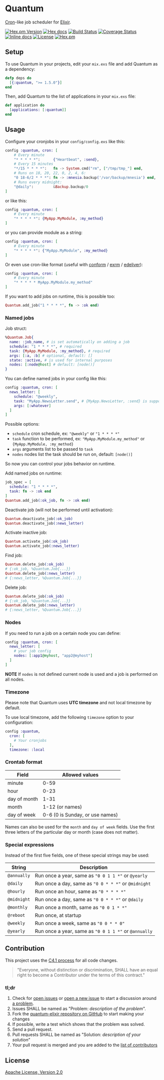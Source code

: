 # Quantum

[Cron](https://en.wikipedia.org/wiki/Cron)-like job scheduler for [Elixir](http://elixir-lang.org/).

[![Hex.pm Version](http://img.shields.io/hexpm/v/quantum.svg)](https://hex.pm/packages/quantum)
[![Hex docs](http://img.shields.io/badge/hex.pm-docs-green.svg?style=flat)](https://hexdocs.pm/quantum)
[![Build Status](https://travis-ci.org/c-rack/quantum-elixir.png?branch=master)](https://travis-ci.org/c-rack/quantum-elixir)
[![Coverage Status](https://coveralls.io/repos/c-rack/quantum-elixir/badge.svg?branch=master)](https://coveralls.io/r/c-rack/quantum-elixir?branch=master)
[![Inline docs](http://inch-ci.org/github/c-rack/quantum-elixir.svg)](http://inch-ci.org/github/c-rack/quantum-elixir)
[![License](https://img.shields.io/badge/license-Apache-brightgreen.svg?style=flat)](http://www.apache.org/licenses/LICENSE-2.0)
[![Hex.pm](https://img.shields.io/hexpm/dt/quantum.svg)](https://hex.pm/packages/quantum)

## Setup

To use Quantum in your projects, edit your `mix.exs` file and add Quantum as a dependency:

```elixir
defp deps do
  [{:quantum, ">= 1.5.0"}]
end
```

Then, add Quantum to the list of applications in your `mix.exs` file:

```elixir
def application do
  [applications: [:quantum]]
end
```

## Usage

Configure your cronjobs in your `config/config.exs` like this:

```elixir
config :quantum, cron: [
    # Every minute
    "* * * * *":      {"Heartbeat", :send},
    # Every 15 minutes
    "*/15 * * * *":   fn -> System.cmd("rm", ["/tmp/tmp_"] end,
    # Runs on 18, 20, 22, 0, 2, 4, 6:
    "0 18-6/2 * * *": fn -> :mnesia.backup('/var/backup/mnesia') end,
    # Runs every midnight:
    "@daily":         &Backup.backup/0
]
```

or like this:

```elixir
config :quantum, cron: [
    # Every minute
    "* * * * *": {MyApp.MyModule, :my_method}
]
```

or you can provide module as a string:

```elixir
config :quantum, cron: [
    # Every minute
    "* * * * *": {"MyApp.MyModule", :my_method}
]
```

Or even use cron-like format (useful with
[conform](https://github.com/bitwalker/conform) /
[exrm](https://github.com/bitwalker/exrm) /
[edeliver](https://github.com/boldpoker/edeliver)):
```elixir
config :quantum, cron: [
    # Every minute
    "* * * * * MyApp.MyModule.my_method"
]
```

If you want to add jobs on runtime, this is possible too:

```elixir
Quantum.add_job("1 * * * *", fn -> :ok end)
```

### Named jobs

Job struct:
```elixir
%Quantum.Job{
  name: :job_name, # is set automatically on adding a job
  schedule: "1 * * * *", # required
  task: {MyApp.MyModule, :my_method}, # required
  args: [:a, :b] # optional, default: []
  state: :active, # is used for internal purposes
  nodes: [:node@host] # default: [node()]
}
```

You can define named jobs in your config like this:

```elixir
config :quantum, cron: [
  news_letter: [
    schedule: "@weekly",
    task: "MyApp.NewsLetter.send", # {MyApp.NewsLetter, :send} is supported too
    args: [:whatever]
  ]
]
```

Possible options:
- `schedule` cron schedule, ex: `"@weekly"` or `"1 * * * *"`
- `task` function to be performed, ex: `"MyApp.MyModule.my_method"` or `{MyApp.MyModule, :my_method}`
- `args` arguments list to be passed to `task`
- `nodes` nodes list the task should be run on, default: `[node()]`

So now you can control your jobs behavior on runtime.

Add named jobs on runtime:

```elixir
job_spec = [
  schedule: "1 * * * *",
  task: fn -> :ok end
]
Quantum.add_job(:ok_job, fn -> :ok end)
```

Deactivate job (will not be performed until activation):
```elixir
Quantum.deactivate_job(:ok_job)
Quantum.deactivate_job(:news_letter)
```

Activate inactive job:
```elixir
Quantum.activate_job(:ok_job)
Quantum.activate_job(:news_letter)
```

Find job:
```elixir
Quantum.delete_job(:ok_job)
# {:ok_job, %Quantum.Job{...}}
Quantum.delete_job(:news_letter)
# {:news_letter, %Quantum.Job{...}}
```

Delete job:
```elixir
Quantum.delete_job(:ok_job)
# {:ok_job, %Quantum.Job{...}}
Quantum.delete_job(:news_letter)
# {:news_letter, %Quantum.Job{...}}
```

### Nodes

If you need to run a job on a certain node you can define:

```elixir
config :quantum, cron: [
  news_letter: [
    # your job config
    nodes: [:app1@myhost, "app2@myhost"]
  ]
]
```

**NOTE** If `nodes` is not defined current node is used and a job is performed on all nodes.

### Timezone

Please note that Quantum uses **UTC timezone** and not local timezone by default.

To use local timezone, add the following `timezone` option to your configuration:

```elixir
config :quantum,
  cron: [
    # Your cronjobs
  ],
  timezone: :local
```

### Crontab format

| Field        | Allowed values
| ------------ | --------------
| minute       | 0-59
| hour         | 0-23
| day of month | 1-31
| month        | 1-12 (or names)
| day of week  | 0-6 (0 is Sunday, or use names)

Names can also be used for the `month` and `day of week` fields.
Use the first three letters of the particular day or month (case does not matter).

### Special expressions

Instead of the first five fields, one of these special strings may be used:

| String      | Description
| ----------- | -----------
| `@annually` | Run once a year, same as `"0 0 1 1 *"` or `@yearly`
| `@daily`    | Run once a day, same as `"0 0 * * *"` or `@midnight`
| `@hourly`   | Run once an hour, same as `"0 * * * *"`
| `@midnight` | Run once a day, same as `"0 0 * * *"` or `@daily`
| `@monthly`  | Run once a month, same as `"0 0 1 * *"`
| `@reboot`   | Run once, at startup
| `@weekly`   | Run once a week, same as `"0 0 * * 0"`
| `@yearly`   | Run once a year, same as `"0 0 1 1 *"` or `@annually`

## Contribution

This project uses the [C4.1 process](http://rfc.zeromq.org/spec:22) for all code changes.

> "Everyone, without distinction or discrimination, SHALL have an equal right to become a Contributor under the
terms of this contract."

### tl;dr

1. Check for [open issues](https://github.com/c-rack/quantum-elixir/issues) or [open a new issue](https://github.com/c-rack/quantum-elixir/issues/new) to start a discussion around [a problem](https://www.youtube.com/watch?v=_QF9sFJGJuc).
2. Issues SHALL be named as "Problem: _description of the problem_".
3. Fork the [quantum-elixir repository on GitHub](https://github.com/c-rack/quantum-elixir) to start making your changes
4. If possible, write a test which shows that the problem was solved.
5. Send a pull request.
6. Pull requests SHALL be named as "Solution: _description of your solution_"
7. Your pull request is merged and you are added to the [list of contributors](https://github.com/c-rack/quantum-elixir/graphs/contributors)

## License

[Apache License, Version 2.0](http://www.apache.org/licenses/LICENSE-2.0)
